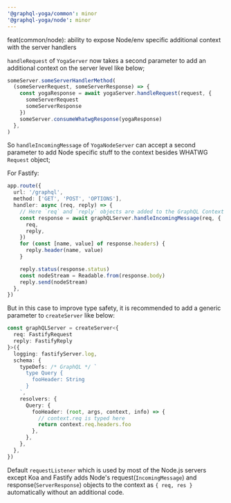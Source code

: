 ```yaml
---
'@graphql-yoga/common': minor
'@graphql-yoga/node': minor
---
```


feat(common/node): ability to expose Node/env specific additional context with the server handlers

`handleRequest` of `YogaServer` now takes a second parameter to add an additional context on the server level like below;

```ts
someServer.someServerHandlerMethod(
  (someServerRequest, someServerResponse) => {
    const yogaResponse = await yogaServer.handleRequest(request, {
      someServerRequest
      someServerResponse
    })
    someServer.consumeWhatwgResponse(yogaResponse)
  },
)
```

So `handleIncomingMessage` of `YogaNodeServer` can accept a second parameter to add Node specific stuff to the context besides WHATWG `Request` object;

For Fastify:

```ts
app.route({
  url: '/graphql',
  method: ['GET', 'POST', 'OPTIONS'],
  handler: async (req, reply) => {
    // Here `req` and `reply` objects are added to the GraphQL Context
    const response = await graphQLServer.handleIncomingMessage(req, {
      req,
      reply,
    })
    for (const [name, value] of response.headers) {
      reply.header(name, value)
    }

    reply.status(response.status)
    const nodeStream = Readable.from(response.body)
    reply.send(nodeStream)
  },
})
```

But in this case to improve type safety, it is recommended to add a generic parameter to `createServer` like below:

```ts
const graphQLServer = createServer<{
  req: FastifyRequest
  reply: FastifyReply
}>({
  logging: fastifyServer.log,
  schema: {
    typeDefs: /* GraphQL */ `
      type Query {
        fooHeader: String
      }
    `,
    resolvers: {
      Query: {
        fooHeader: (root, args, context, info) => {
          // context.req is typed here
          return context.req.headers.foo
        },
      },
    },
  },
})
```

Default `requestListener` which is used by most of the Node.js servers except Koa and Fastify adds Node's request(`IncomingMessage`) and response(`ServerResponse`) objects to the context as `{ req, res }` automatically without an additional code.
